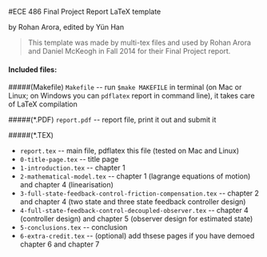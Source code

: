 #ECE 486 Final Project Report LaTeX template

by Rohan Arora, edited by Yün Han

>This template was made by multi-tex files and used by Rohan Arora and Daniel McKeogh in Fall 2014 for their Final Project report. 

#### Included files:

#####(Makefile)
`Makefile` -- run `$make MAKEFILE` in terminal (on Mac or Linux; on Windows you can `pdflatex` report in command line), it takes care of LaTeX compilation

#####(*.PDF)
`report.pdf` -- report file, print it out and submit it

#####(*.TEX)
*  `report.tex` -- main file, pdflatex this file (tested on Mac and Linux)
*  `0-title-page.tex` -- title page
*  `1-introduction.tex` -- chapter 1 
*  `2-mathematical-model.tex` -- chapter 1 (lagrange equations of motion) and chapter 4 (linearisation)
*  `3-full-state-feedback-control-friction-compensation.tex` -- chapter 2 and chapter 4 (two state and three state feedback controller design)
*  `4-full-state-feedback-control-decoupled-observer.tex` -- chapter 4 (controller design) and chapter 5 (observer design for estimated state)
*  `5-conclusions.tex` -- conclusion
*  `6-extra-credit.tex` -- (optional) add thsese pages if you have demoed chapter 6 and chapter 7
